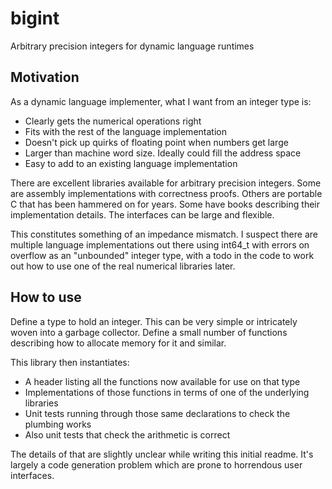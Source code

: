 # bigint
Arbitrary precision integers for dynamic language runtimes

## Motivation
As a dynamic language implementer, what I want from an integer type is:
- Clearly gets the numerical operations right
- Fits with the rest of the language implementation
- Doesn't pick up quirks of floating point when numbers get large
- Larger than machine word size. Ideally could fill the address space
- Easy to add to an existing language implementation

There are excellent libraries available for arbitrary precision integers. Some are assembly implementations with correctness proofs. Others are portable C that has been hammered on for years. Some have books describing their implementation details. The interfaces can be large and flexible.

This constitutes something of an impedance mismatch. I suspect there are multiple language implementations out there using int64_t with errors on overflow as an "unbounded" integer type, with a todo in the code to work out how to use one of the real numerical libraries later.


## How to use
Define a type to hold an integer. This can be very simple or intricately woven into a garbage collector. Define a small number of functions describing how to allocate memory for it and similar.

This library then instantiates:
- A header listing all the functions now available for use on that type
- Implementations of those functions in terms of one of the underlying libraries
- Unit tests running through those same declarations to check the plumbing works
- Also unit tests that check the arithmetic is correct

The details of that are slightly unclear while writing this initial readme. It's largely a code generation problem which are prone to horrendous user interfaces.